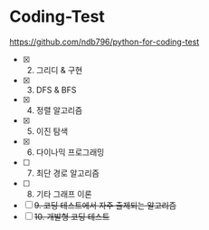 # Coding-Test

https://github.com/ndb796/python-for-coding-test

- [x] 2. 그리디 & 구현
- [x] 3. DFS & BFS
- [x] 4. 정렬 알고리즘
- [x] 5. 이진 탐색
- [x] 6. 다이나믹 프로그래밍
- [ ] 7. 최단 경로 알고리즘
- [ ] 8. 기타 그래프 이론
- [ ] ~~9. 코딩 테스트에서 자주 출제되는 알고리즘~~
- [ ] ~~10. 개발형 코딩 테스트~~

